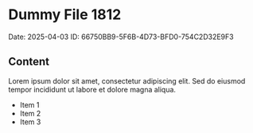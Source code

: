# Dummy File 1812

Date: 2025-04-03
ID: 66750BB9-5F6B-4D73-BFD0-754C2D32E9F3

## Content

Lorem ipsum dolor sit amet, consectetur adipiscing elit.
Sed do eiusmod tempor incididunt ut labore et dolore magna aliqua.

* Item 1
* Item 2
* Item 3

